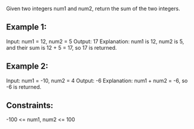 Given two integers num1 and num2, return the sum of the two integers.

## Example 1:

Input: num1 = 12, num2 = 5
Output: 17
Explanation: num1 is 12, num2 is 5, and their sum is 12 + 5 = 17, so 17 is returned.

## Example 2:

Input: num1 = -10, num2 = 4
Output: -6
Explanation: num1 + num2 = -6, so -6 is returned.

## Constraints:

-100 <= num1, num2 <= 100